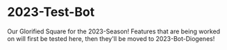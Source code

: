 # 2023-Test-Bot
Our Glorified Square for the 2023-Season!
Features that are being worked on will first be tested here, then they'll be moved to 2023-Bot-Diogenes!
